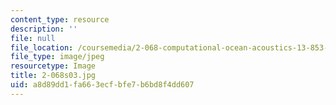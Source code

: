 ```yaml
---
content_type: resource
description: ''
file: null
file_location: /coursemedia/2-068-computational-ocean-acoustics-13-853-spring-2003/a8d89dd1fa663ecfbfe7b6bd8f4dd607_2-068s03.jpg
file_type: image/jpeg
resourcetype: Image
title: 2-068s03.jpg
uid: a8d89dd1-fa66-3ecf-bfe7-b6bd8f4dd607
---
```

